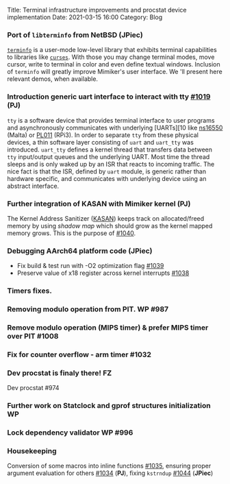 Title: Terminal infrastructure improvements and procstat device implementation 
Date: 2021-03-15 16:00
Category: Blog

### Port of `libterminfo` from NetBSD (**JPiec**)

[`terminfo`][6] is a user-mode low-level library that exhibits terminal capabilities to libraries like [`curses`][7]. With those you may change terminal modes, move cursor, write to terminal in color and even define textual windows. Inclusion of `terminfo` will greatly improve Mimiker's user interface. We   'll present here relevant demos, when available.

### Introduction generic uart interface to interact with tty [#1019][12] (**PJ**)

`tty` is a software device that provides terminal interface to user programs and asynchronously communicates with underlying [UARTs][10 like [ns16550][9] (Malta) or [PL011][8] (RPi3). In order to separate `tty` from these physical devices, a thin software layer consisting of `uart` and `uart_tty` was introduced. `uart_tty` defines a kernel thread that transfers data between `tty` input/output queues and the underlying UART. Most time the thread sleeps and is only waked up by an ISR that reacts to incoming traffic. The nice fact is that the ISR, defined by `uart` module, is generic rather than hardware specific, and communicates with underlying device using an abstract interface.


### Further integration of KASAN with Mimiker kernel (**PJ**)

The Kernel Address Sanitizer ([KASAN][11]) keeps track on allocated/freed memory by using *shadow map*  which should grow as the kernel mapped memory grows. This is the purpose of [#1040][13].


### Debugging AArch64 platform code (**JPiec**)

 * Fix build & test run with -O2 optimization flag [#1039][1] 
 * Preserve value of x18 register across kernel interrupts [#1038][5]


### Timers fixes.



### Removing modulo operation from PIT. **WP** #987
### Remove modulo operation (MIPS timer) & prefer MIPS timer over PIT #1008
### Fix for counter overflow - arm timer #1032

### Dev procstat is finaly there! **FZ**

Dev procstat #974



### Further work on Statclock and gprof structures initialization **WP**


### Lock dependency validator **WP** #996


### Housekeeping

Conversion of some macros into inline functions [#1035][2], ensuring proper argument evaluation for others [#1034][3] (**PJ**), fixing `kstrndup` [#1044][4] (**JPiec**)




[1]: https://github.com/cahirwpz/mimiker/pull/1039
[2]: https://github.com/cahirwpz/mimiker/pull/1035
[3]: https://github.com/cahirwpz/mimiker/pull/1034
[4]: https://github.com/cahirwpz/mimiker/pull/1044
[5]: https://github.com/cahirwpz/mimiker/pull/1038
[6]: https://man.netbsd.org/terminfo.3
[7]: https://man.netbsd.org/curses.3
[8]: https://developer.arm.com/documentation/ddi0183/g/preface
[9]: https://en.wikipedia.org/wiki/16550_UART
[10]: https://en.wikipedia.org/wiki/Universal_asynchronous_receiver-transmitter
[11]: https://en.wikipedia.org/wiki/AddressSanitizer
[12]: https://github.com/cahirwpz/mimiker/pull/1019
[13]: https://github.com/cahirwpz/mimiker/pull/1040